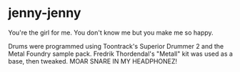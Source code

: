 jenny-jenny
===========

You're the girl for me.
You don't know me but you make me so happy.

Drums were programmed using Toontrack's Superior Drummer 2 and the Metal
Foundry sample pack. Fredrik Thordendal's "Metall" kit was used as a
base, then tweaked. MOAR SNARE IN MY HEADPHONEZ!
